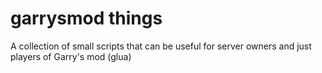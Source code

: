 # garrysmod things
A collection of small scripts that can be useful for server owners and just players of Garry's mod (glua)
